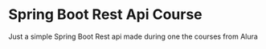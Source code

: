 # Spring Boot Rest Api Course

Just a simple Spring Boot Rest api made during one the courses from Alura